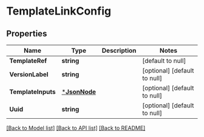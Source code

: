 # TemplateLinkConfig

## Properties
Name | Type | Description | Notes
------------ | ------------- | ------------- | -------------
**TemplateRef** | **string** |  | [default to null]
**VersionLabel** | **string** |  | [optional] [default to null]
**TemplateInputs** | [***JsonNode**](JsonNode.md) |  | [optional] [default to null]
**Uuid** | **string** |  | [optional] [default to null]

[[Back to Model list]](../README.md#documentation-for-models) [[Back to API list]](../README.md#documentation-for-api-endpoints) [[Back to README]](../README.md)

